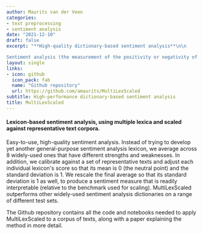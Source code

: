 ```yaml
---
author: Maurits van der Veen
categories:
- text preprocessing
- sentiment analysis
date: "2021-12-10"
draft: false
excerpt: "**High-quality dictionary-based sentiment analysis**\n\n

Sentiment analysis (the measurement of the positivity or negativity of texts) is one of the most widely used tools in computational text analysis. MultiLexScaled is a sentiment analysis tool that can be applied off-the-shelf, has been proven to work well across a range of domains, and obtains performance comparable to dedicated machine learning applications."
layout: single
links:
- icon: github
  icon_pack: fab
  name: "Github repository"
  url: https://github.com/amaurits/MultiLexScaled
subtitle: High-performance dictionary-based sentiment analysis
title: MultiLexScaled
---
```


#### Lexicon-based sentiment analysis, using multiple lexica and scaled against representative text corpora.

Easy-to-use, high-quality sentiment analysis. Instead of trying to develop yet another general-purpose sentiment analysis lexicon, we average across 8 widely-used ones that have different strengths and weaknesses. In addition, we calibrate against a set of representative texts and adjust each individual lexicon's score so that its mean is 0 (the neutral point) and the standard deviation is 1. We rescale the final average so that its standard deviation is 1 as well, to produce a sentiment measure that is readily interpretable (relative to the benchmark used for scaling). MultiLexScaled outperforms other widely-used sentiment analysis dictionaries on a range of different test sets.

The Github repository contains all the code and notebooks needed to apply MultiLexScaled to a corpus of texts, along with a paper explaining the method in more detail.
